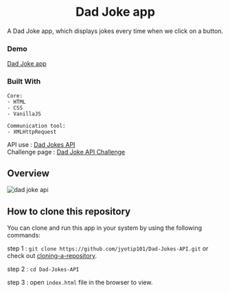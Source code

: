 <h1 align="center">Dad Joke app</h1>
 A Dad Joke app, which displays jokes every time when we click on a button. 
   
  
### Demo
[Dad Joke app](https://thejyotipatel.github.io/Dad-Jokes-API/)

 ### Built With
 
```
Core:
- HTML
- CSS
- VanillaJS

Communication tool:
- XMLHttpRequest
```

 API use : [Dad Jokes API](https://icanhazdadjoke.com/api)<br/>
 Challenge page : [Dad Joke API Challenge](https://theultimateapichallenge.com/dad-jokes-api)
 
## Overview 
  
![dad joke api](https://user-images.githubusercontent.com/66724598/140256670-75464fad-135c-4cc6-917c-d5331a65fa62.gif)

## How to clone this repository

You can clone and run this app in your system by using the following commands:

step 1 : `git clone https://github.com/jyotip101/Dad-Jokes-API.git` or check out [cloning-a-repository](https://docs.github.com/en/repositories/creating-and-managing-repositories/cloning-a-repository).

step 2 : `cd Dad-Jokes-API`

step 3 : open `index.html` file in the browser to view.
 
